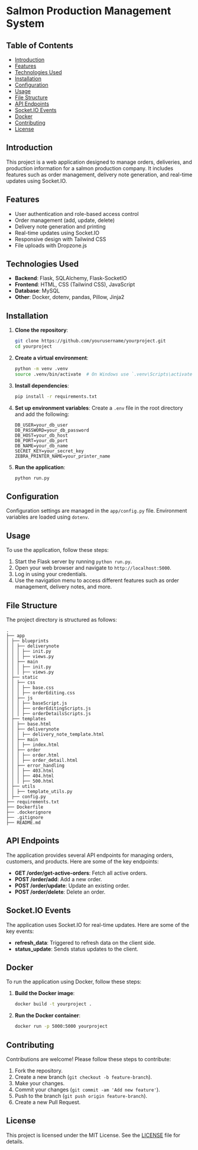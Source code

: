 # Salmon Production Management System

## Table of Contents
- [Introduction](#introduction)
- [Features](#features)
- [Technologies Used](#technologies-used)
- [Installation](#installation)
- [Configuration](#configuration)
- [Usage](#usage)
- [File Structure](#file-structure)
- [API Endpoints](#api-endpoints)
- [Socket.IO Events](#socketio-events)
- [Docker](#docker)
- [Contributing](#contributing)
- [License](#license)

## Introduction
This project is a web application designed to manage orders, deliveries, and production information for a salmon production company. It includes features such as order management, delivery note generation, and real-time updates using Socket.IO.

## Features
- User authentication and role-based access control
- Order management (add, update, delete)
- Delivery note generation and printing
- Real-time updates using Socket.IO
- Responsive design with Tailwind CSS
- File uploads with Dropzone.js

## Technologies Used
- **Backend**: Flask, SQLAlchemy, Flask-SocketIO
- **Frontend**: HTML, CSS (Tailwind CSS), JavaScript
- **Database**: MySQL
- **Other**: Docker, dotenv, pandas, Pillow, Jinja2

## Installation
1. **Clone the repository**:
    ```sh
    git clone https://github.com/yourusername/yourproject.git
    cd yourproject
    ```

2. **Create a virtual environment**:
    ```sh
    python -m venv .venv
    source .venv/bin/activate  # On Windows use `.venv\Scripts\activate`
    ```

3. **Install dependencies**:
    ```sh
    pip install -r requirements.txt
    ```

4. **Set up environment variables**:
    Create a `.env` file in the root directory and add the following:
    ```env
    DB_USER=your_db_user
    DB_PASSWORD=your_db_password
    DB_HOST=your_db_host
    DB_PORT=your_db_port
    DB_NAME=your_db_name
    SECRET_KEY=your_secret_key
    ZEBRA_PRINTER_NAME=your_printer_name
    ```

5. **Run the application**:
    ```sh
    python run.py
    ```

## Configuration
Configuration settings are managed in the `app/config.py` file. Environment variables are loaded using `dotenv`.

## Usage
To use the application, follow these steps:
1. Start the Flask server by running `python run.py`.
2. Open your web browser and navigate to `http://localhost:5000`.
3. Log in using your credentials.
4. Use the navigation menu to access different features such as order management, delivery notes, and more.

## File Structure
The project directory is structured as follows:
```
.
├── app
│ ├── blueprints
│ │ ├── deliverynote
│ │ │ ├── init.py
│ │ │ ├── views.py
│ │ ├── main
│ │ │ ├── init.py
│ │ │ ├── views.py
│ ├── static
│ │ ├── css
│ │ │ ├── base.css
│ │ │ ├── orderEditing.css
│ │ ├── js
│ │ │ ├── baseScript.js
│ │ │ ├── orderEditingScripts.js
│ │ │ ├── orderDetailsScripts.js
│ ├── templates
│ │ ├── base.html
│ │ ├── deliverynote
│ │ │ ├── delivery_note_template.html
│ │ ├── main
│ │ │ ├── index.html
│ │ ├── order
│ │ │ ├── order.html
│ │ │ ├── order_detail.html
│ │ ├── error_handling
│ │ │ ├── 403.html
│ │ │ ├── 404.html
│ │ │ ├── 500.html
│ ├── utils
│ │ ├── template_utils.py
│ ├── config.py
├── requirements.txt
├── Dockerfile
├── .dockerignore
├── .gitignore
├── README.md
```


## API Endpoints
The application provides several API endpoints for managing orders, customers, and products. Here are some of the key endpoints:

- **GET /order/get-active-orders**: Fetch all active orders.
- **POST /order/add**: Add a new order.
- **POST /order/update**: Update an existing order.
- **POST /order/delete**: Delete an order.

## Socket.IO Events
The application uses Socket.IO for real-time updates. Here are some of the key events:

- **refresh_data**: Triggered to refresh data on the client side.
- **status_update**: Sends status updates to the client.

## Docker
To run the application using Docker, follow these steps:

1. **Build the Docker image**:
    ```sh
    docker build -t yourproject .
    ```

2. **Run the Docker container**:
    ```sh
    docker run -p 5000:5000 yourproject
    ```

## Contributing
Contributions are welcome! Please follow these steps to contribute:

1. Fork the repository.
2. Create a new branch (`git checkout -b feature-branch`).
3. Make your changes.
4. Commit your changes (`git commit -am 'Add new feature'`).
5. Push to the branch (`git push origin feature-branch`).
6. Create a new Pull Request.

## License
This project is licensed under the MIT License. See the [LICENSE](LICENSE) file for details.